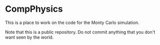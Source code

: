 # CompPhysics
This is a place to work on the code for the Monty Carlo simulation.

Note that this is a public repository.  Do not commit anything that you don't want seen by the world.
